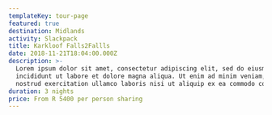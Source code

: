 ```yaml
---
templateKey: tour-page
featured: true
destination: Midlands
activity: Slackpack
title: Karkloof Falls2Fallls
date: 2018-11-21T18:04:00.000Z
description: >-
  Lorem ipsum dolor sit amet, consectetur adipiscing elit, sed do eiusmod tempor
  incididunt ut labore et dolore magna aliqua. Ut enim ad minim veniam, quis
  nostrud exercitation ullamco laboris nisi ut aliquip ex ea commodo consequat.
duration: 3 nights
price: From R 5400 per person sharing
---
```


